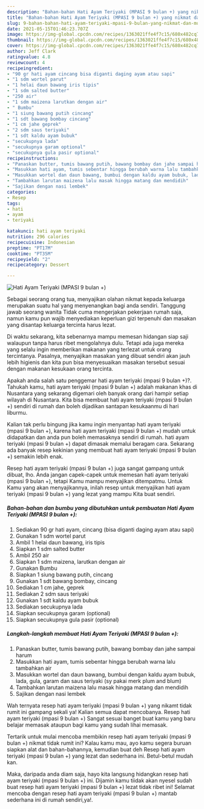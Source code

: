 ```yaml
---
description: "Bahan-bahan Hati Ayam Teriyaki (MPASI 9 bulan +) yang nikmat dan Mudah Dibuat"
title: "Bahan-bahan Hati Ayam Teriyaki (MPASI 9 bulan +) yang nikmat dan Mudah Dibuat"
slug: 9-bahan-bahan-hati-ayam-teriyaki-mpasi-9-bulan-yang-nikmat-dan-mudah-dibuat
date: 2021-05-15T01:46:23.707Z
image: https://img-global.cpcdn.com/recipes/1363021ffe4f7c15/680x482cq70/hati-ayam-teriyaki-mpasi-9-bulan-foto-resep-utama.jpg
thumbnail: https://img-global.cpcdn.com/recipes/1363021ffe4f7c15/680x482cq70/hati-ayam-teriyaki-mpasi-9-bulan-foto-resep-utama.jpg
cover: https://img-global.cpcdn.com/recipes/1363021ffe4f7c15/680x482cq70/hati-ayam-teriyaki-mpasi-9-bulan-foto-resep-utama.jpg
author: Jeff Clark
ratingvalue: 4.8
reviewcount: 4
recipeingredient:
- "90 gr hati ayam cincang bisa diganti daging ayam atau sapi"
- "1 sdm wortel parut"
- "1 helai daun bawang iris tipis"
- "1 sdm salted butter"
- "250 air"
- "1 sdm maizena larutkan dengan air"
- " Bumbu"
- "1 siung bawang putih cincang"
- "1 sdt bawang bombay cincang"
- "1 cm jahe geprek"
- "2 sdm saus teriyaki"
- "1 sdt kaldu ayam bubuk"
- "secukupnya lada"
- "secukupnya garam optional"
- "secukupnya gula pasir optional"
recipeinstructions:
- "Panaskan butter, tumis bawang putih, bawang bombay dan jahe sampai harum"
- "Masukkan hati ayam, tumis sebentar hingga berubah warna lalu tambahkan air"
- "Masukkan wortel dan daun bawang, bumbui dengan kaldu ayam bubuk, lada, gula, garam dan saus teriyaki (sy pakai merk plum and blum)"
- "Tambahkan larutan maizena lalu masak hingga matang dan mendidih"
- "Sajikan dengan nasi lembek"
categories:
- Resep
tags:
- hati
- ayam
- teriyaki

katakunci: hati ayam teriyaki 
nutrition: 296 calories
recipecuisine: Indonesian
preptime: "PT17M"
cooktime: "PT35M"
recipeyield: "2"
recipecategory: Dessert

---
```



![Hati Ayam Teriyaki (MPASI 9 bulan +)](https://img-global.cpcdn.com/recipes/1363021ffe4f7c15/680x482cq70/hati-ayam-teriyaki-mpasi-9-bulan-foto-resep-utama.jpg)

Sebagai seorang orang tua, menyajikan olahan nikmat kepada keluarga merupakan suatu hal yang menyenangkan bagi anda sendiri. Tanggung jawab seorang  wanita Tidak cuma mengerjakan pekerjaan rumah saja, namun kamu pun wajib menyediakan keperluan gizi terpenuhi dan masakan yang disantap keluarga tercinta harus lezat.

Di waktu  sekarang, kita sebenarnya mampu memesan hidangan siap saji walaupun tanpa harus ribet mengolahnya dulu. Tetapi ada juga mereka yang selalu ingin memberikan makanan yang terlezat untuk orang tercintanya. Pasalnya, menyajikan masakan yang dibuat sendiri akan jauh lebih higienis dan kita pun bisa menyesuaikan masakan tersebut sesuai dengan makanan kesukaan orang tercinta. 



Apakah anda salah satu penggemar hati ayam teriyaki (mpasi 9 bulan +)?. Tahukah kamu, hati ayam teriyaki (mpasi 9 bulan +) adalah makanan khas di Nusantara yang sekarang digemari oleh banyak orang dari hampir setiap wilayah di Nusantara. Kita bisa membuat hati ayam teriyaki (mpasi 9 bulan +) sendiri di rumah dan boleh dijadikan santapan kesukaanmu di hari liburmu.

Kalian tak perlu bingung jika kamu ingin menyantap hati ayam teriyaki (mpasi 9 bulan +), karena hati ayam teriyaki (mpasi 9 bulan +) mudah untuk didapatkan dan anda pun boleh memasaknya sendiri di rumah. hati ayam teriyaki (mpasi 9 bulan +) dapat dimasak memalui beragam cara. Sekarang ada banyak resep kekinian yang membuat hati ayam teriyaki (mpasi 9 bulan +) semakin lebih enak.

Resep hati ayam teriyaki (mpasi 9 bulan +) juga sangat gampang untuk dibuat, lho. Anda jangan capek-capek untuk memesan hati ayam teriyaki (mpasi 9 bulan +), tetapi Kamu mampu menyajikan ditempatmu. Untuk Kamu yang akan menyajikannya, inilah resep untuk menyajikan hati ayam teriyaki (mpasi 9 bulan +) yang lezat yang mampu Kita buat sendiri.

<!--inarticleads1-->

##### Bahan-bahan dan bumbu yang dibutuhkan untuk pembuatan Hati Ayam Teriyaki (MPASI 9 bulan +):

1. Sediakan 90 gr hati ayam, cincang (bisa diganti daging ayam atau sapi)
1. Gunakan 1 sdm wortel parut
1. Ambil 1 helai daun bawang, iris tipis
1. Siapkan 1 sdm salted butter
1. Ambil 250 air
1. Siapkan 1 sdm maizena, larutkan dengan air
1. Gunakan  Bumbu
1. Siapkan 1 siung bawang putih, cincang
1. Gunakan 1 sdt bawang bombay, cincang
1. Sediakan 1 cm jahe, geprek
1. Sediakan 2 sdm saus teriyaki
1. Gunakan 1 sdt kaldu ayam bubuk
1. Sediakan secukupnya lada
1. Siapkan secukupnya garam (optional)
1. Siapkan secukupnya gula pasir (optional)




<!--inarticleads2-->

##### Langkah-langkah membuat Hati Ayam Teriyaki (MPASI 9 bulan +):

1. Panaskan butter, tumis bawang putih, bawang bombay dan jahe sampai harum
1. Masukkan hati ayam, tumis sebentar hingga berubah warna lalu tambahkan air
1. Masukkan wortel dan daun bawang, bumbui dengan kaldu ayam bubuk, lada, gula, garam dan saus teriyaki (sy pakai merk plum and blum)
1. Tambahkan larutan maizena lalu masak hingga matang dan mendidih
1. Sajikan dengan nasi lembek




Wah ternyata resep hati ayam teriyaki (mpasi 9 bulan +) yang nikamt tidak rumit ini gampang sekali ya! Kalian semua dapat mencobanya. Resep hati ayam teriyaki (mpasi 9 bulan +) Sangat sesuai banget buat kamu yang baru belajar memasak ataupun bagi kamu yang sudah lihai memasak.

Tertarik untuk mulai mencoba membikin resep hati ayam teriyaki (mpasi 9 bulan +) nikmat tidak rumit ini? Kalau kamu mau, ayo kamu segera buruan siapkan alat dan bahan-bahannya, kemudian buat deh Resep hati ayam teriyaki (mpasi 9 bulan +) yang lezat dan sederhana ini. Betul-betul mudah kan. 

Maka, daripada anda diam saja, hayo kita langsung hidangkan resep hati ayam teriyaki (mpasi 9 bulan +) ini. Dijamin kamu tiidak akan nyesel sudah buat resep hati ayam teriyaki (mpasi 9 bulan +) lezat tidak ribet ini! Selamat mencoba dengan resep hati ayam teriyaki (mpasi 9 bulan +) mantab sederhana ini di rumah sendiri,ya!.

